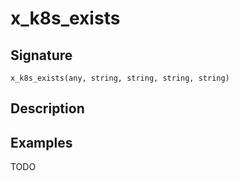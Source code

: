 # x_k8s_exists

## Signature

`x_k8s_exists(any, string, string, string, string)`

## Description



## Examples

TODO
